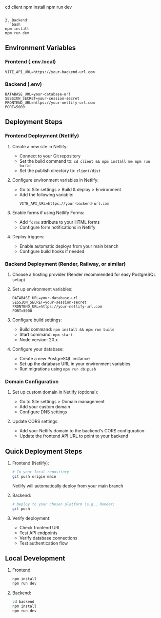 cd client
npm install
npm run dev
```

2. Backend:
```bash
npm install
npm run dev
```

## Environment Variables

### Frontend (.env.local)
```
VITE_API_URL=https://your-backend-url.com
```

### Backend (.env)
```
DATABASE_URL=your-database-url
SESSION_SECRET=your-session-secret
FRONTEND_URL=https://your-netlify-url.com
PORT=5000
```

## Deployment Steps

### Frontend Deployment (Netlify)

1. Create a new site in Netlify:
   - Connect to your Git repository
   - Set the build command to: `cd client && npm install && npm run build`
   - Set the publish directory to: `client/dist`

2. Configure environment variables in Netlify:
   - Go to Site settings > Build & deploy > Environment
   - Add the following variable:
     ```
     VITE_API_URL=https://your-backend-url.com
     ```

3. Enable forms if using Netlify Forms:
   - Add `forms` attribute to your HTML forms
   - Configure form notifications in Netlify

4. Deploy triggers:
   - Enable automatic deploys from your main branch
   - Configure build hooks if needed

### Backend Deployment (Render, Railway, or similar)

1. Choose a hosting provider (Render recommended for easy PostgreSQL setup)
2. Set up environment variables:
   ```
   DATABASE_URL=your-database-url
   SESSION_SECRET=your-session-secret
   FRONTEND_URL=https://your-netlify-url.com
   PORT=5000
   ```

3. Configure build settings:
   - Build command: `npm install && npm run build`
   - Start command: `npm start`
   - Node version: 20.x

4. Configure your database:
   - Create a new PostgreSQL instance
   - Set up the database URL in your environment variables
   - Run migrations using `npm run db:push`

### Domain Configuration

1. Set up custom domain in Netlify (optional):
   - Go to Site settings > Domain management
   - Add your custom domain
   - Configure DNS settings

2. Update CORS settings:
   - Add your Netlify domain to the backend's CORS configuration
   - Update the frontend API URL to point to your backend

## Quick Deployment Steps

1. Frontend (Netlify):
   ```bash
   # In your local repository
   git push origin main
   ```
   Netlify will automatically deploy from your main branch

2. Backend:
   ```bash
   # Deploy to your chosen platform (e.g., Render)
   git push
   ```

3. Verify deployment:
   - Check frontend URL
   - Test API endpoints
   - Verify database connections
   - Test authentication flow

## Local Development

1. Frontend:
   ```bash
   npm install
   npm run dev
   ```

2. Backend:
   ```bash
   cd backend
   npm install
   npm run dev